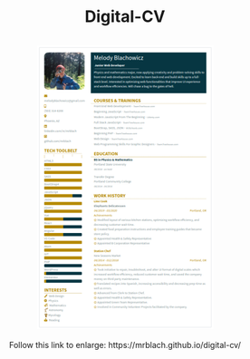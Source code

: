 <h1 align="center">
Digital-CV
<br><br>
<img  align="center" src="img/digital-cv.png">
</h1>

<p align="center">Follow this link to enlarge: https://mrblach.github.io/digital-cv/</p>
